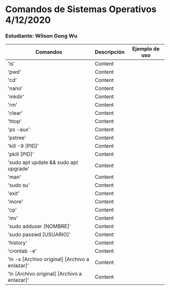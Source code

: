 # __Comandos de Sistemas Operativos 4/12/2020__

### Estudiante: Wilson Gong Wu

|   Comandos    |  Descripción  |  Ejemplo de uso |
| ------------- | ------------- | --------------- |
| 'ls'  | Content  |                 |
| 'pwd'  | Content  |                 |
| 'cd'  | Content  |                 |
| 'nano'  | Content  |                 |
| 'mkdir'  | Content |                 |
| 'rm'  | Content |                 |
| 'clear'  | Content  |                 |
| 'htop'  | Content |                 |
| 'ps -aux'  | Content |                 |
| 'pstree'  | Content |                 |
| 'kill -9 [PID]'  | Content |                 |
| 'pkill [PID]'  | Content |                 |
| 'sudo apt update && sudo apt upgrade'  | Content  |                 |
| 'man'  | Content |                 |
| 'sudo su'  | Content |                 |
| 'exit'  | Content |                 |
| 'more'  | Content |                 |
| 'cp'  | Content |                 |
| 'mv'  | Content |                 |
| 'sudo adduser [NOMBRE]'  | Content |                 |
| 'sudo passwd [USUARIO]'  | Content |                 |
| 'history'  | Content |                 |
| 'crontab -e'  | Content |                 |
| 'ln -s [Archivo original] [Archivo a enlazar]'  | Content |                 |
| 'ln [Archivo original] [Archivo a enlazar]'  | Content |                 |
